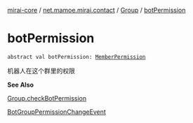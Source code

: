 [mirai-core](../../index.md) / [net.mamoe.mirai.contact](../index.md) / [Group](index.md) / [botPermission](./bot-permission.md)

# botPermission

`abstract val botPermission: `[`MemberPermission`](../-member-permission/index.md)

机器人在这个群里的权限

**See Also**

[Group.checkBotPermission](../check-bot-permission.md)

[BotGroupPermissionChangeEvent](../../net.mamoe.mirai.event.events/-bot-group-permission-change-event/index.md)

